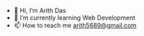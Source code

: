 - 👋 Hi, I’m Arith Das
- 🌱 I’m currently learning Web Development
- 📫 How to reach me arith5689@gmail.com

<!---
Arith4/Arith4 is a ✨ special ✨ repository because its `README.md` (this file) appears on your GitHub profile.
You can click the Preview link to take a look at your changes.
--->
